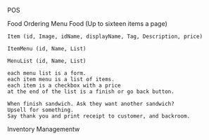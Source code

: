 POS 

Food Ordering 
	Menu Food (Up to sixteen items a page)

	Item (id, Image, idName, displayName, Tag, Description, price)
	
	ItemMenu (id, Name, List)

	MenuList (id, Name, List)

	each menu list is a form. 
	each item menu is a list of items. 
	each item is a checkbox with a price
	at the end of the list is a finish or go back button. 

	When finish sandwich. Ask they want another sandwich? 
	Upsell for something. 
	Say thank you and print receipt to customer, and backroom. 


Inventory Managementw

